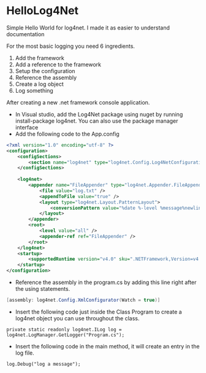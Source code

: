 # HelloLog4Net
Simple Hello World for log4net.
I made it as easier to understand documentation

For the most basic logging you need 6 ingredients.

1. Add the framework 
2. Add a reference to the framework
3. Setup the configuration
4. Reference the assembly
5. Create a log object
6. Log something

After creating a new .net framework console application.

* In Visual studio, add the Log4Net package using nuget by running install-package log4net. You can also use the package manager interface
* Add the following code to the App.config

```xml
<?xml version="1.0" encoding="utf-8" ?>
<configuration>
    <configSections>
        <section name="log4net" type="log4net.Config.Log4NetConfigurationSectionHandler, log4net"/>
    </configSections>
 
    <log4net>
        <appender name="FileAppender" type="log4net.Appender.FileAppender">
            <file value="log.txt" />
            <appendToFile value="true" />
            <layout type="log4net.Layout.PatternLayout">
                <conversionPattern value="%date %-level %message%newline" />
            </layout>
        </appender>
        <root>
            <level value="all" />
            <appender-ref ref="FileAppender" />
        </root>
    </log4net>
    <startup>
        <supportedRuntime version="v4.0" sku=".NETFramework,Version=v4.6.1" />
    </startup>
</configuration>
```
* Reference the assembly in the program.cs by adding this line right after the using statements. 
```c#
[assembly: log4net.Config.XmlConfigurator(Watch = true)]
```
* Insert the following code just inside the Class Program to create a log4net object you can use throughout the class. 
```
private static readonly log4net.ILog log = log4net.LogManager.GetLogger("Program.cs");
```


* Insert the following code in the main method, it will create an entry in the log file. 
```
log.Debug("log a message");
```



